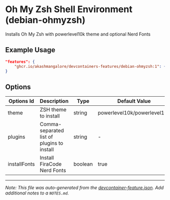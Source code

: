 
# Oh My Zsh Shell Environment (debian-ohmyzsh)

Installs Oh My Zsh with powerlevel10k theme and optional Nerd Fonts

## Example Usage

```json
"features": {
    "ghcr.io/akashmangalore/devcontainers-features/debian-ohmyzsh:1": {}
}
```

## Options

| Options Id | Description | Type | Default Value |
|-----|-----|-----|-----|
| theme | ZSH theme to install | string | powerlevel10k/powerlevel10k |
| plugins | Comma-separated list of plugins to install | string | - |
| installFonts | Install FiraCode Nerd Fonts | boolean | true |



---

_Note: This file was auto-generated from the [devcontainer-feature.json](https://github.com/akashmangalore/devcontainers-features/blob/main/src/debian-ohmyzsh/devcontainer-feature.json).  Add additional notes to a `NOTES.md`._
